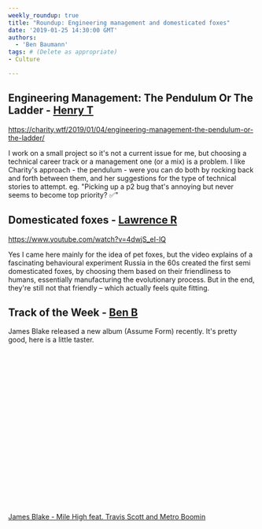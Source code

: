 ```yaml
---
weekly_roundup: true
title: "Roundup: Engineering management and domesticated foxes"
date: '2019-01-25 14:30:00 GMT'
authors:
  - 'Ben Baumann'
tags: # (Delete as appropriate)
- Culture

---
```


## Engineering Management: The Pendulum Or The Ladder - [Henry T](/team#henry-turner)

https://charity.wtf/2019/01/04/engineering-management-the-pendulum-or-the-ladder/

I work on a small project so it's not a current issue for me, but choosing a technical career track or a management one (or a mix) is a problem. I like Charity's approach - the pendulum - were you can do both by rocking back and forth between them, and her suggestions for the type of technical stories to attempt. eg. "Picking up a p2 bug that's annoying but never seems to become top priority? ✅"

## Domesticated foxes - [Lawrence R](/team#lawrence-richards)

https://www.youtube.com/watch?v=4dwjS_eI-lQ

Yes I came here mainly for the idea of pet foxes, but the video explains of a fascinating behavioural experiment Russia in the 60s created the first semi domesticated foxes, by choosing them based on their friendliness to humans, essentially manufacturing the evolutionary process. But in the end, they're still not that friendly – which actually feels quite fitting.

## Track of the Week - [Ben B](/team#ben-baumann)

James Blake released a new album (Assume Form) recently. It's pretty good, here is a little taster.

<iframe width="560" height="315" src="https://www.youtube.com/embed/PWPafG8wEvc" frameborder="0" allow="accelerometer; autoplay; encrypted-media; gyroscope; picture-in-picture" allowfullscreen></iframe>

[James Blake - Mile High feat. Travis Scott and Metro Boomin](https://www.youtube.com/watch?v=PWPafG8wEvc)
